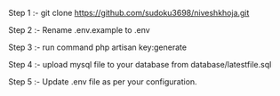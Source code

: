 Step 1 :- 
   git clone https://github.com/sudoku3698/niveshkhoja.git

Step 2 :- 
   Rename .env.example to .env
 
Step 3 :- 
   run command php artisan key:generate

Step 4 :-
   upload mysql file to your database from database/latestfile.sql

Step 5 :- 
    Update .env file as per your configuration.

